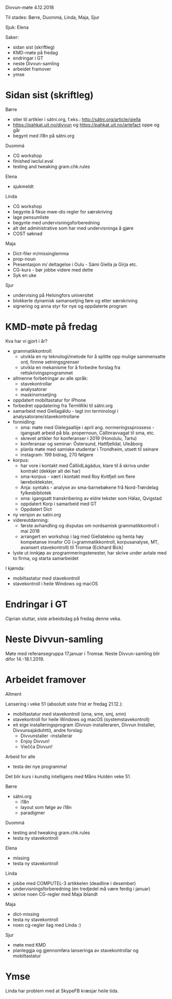 Divvun-møte 4.12.2018

Til stades: Børre, Duommá, Linda, Maja, Sjur

Sjuk: Elena

Saker:
* sidan sist (skriftleg)
* KMD-møte på fredag
* endringar i GT
* neste Divvun-samling
* arbeidet framover
* ymse

#  Sidan sist (skriftleg)

Børre
* stier til artikler i sátni.org, f.eks.: http://sátni.org/article/giella
* https://pahkat.uit.no/divvun og https://pahkat.uit.no/artefact oppe og går
* begynt med i18n på sátni.org

Duommá
* CG workshop
* finished iwclul.eval
* testing and tweaking gram.chk.rules

Elena
* sjukmeldt

Linda
* CG workshop
* begynte å fikse mwe-dis regler for særskriving
* lage pensumliste
* begynte med undervisningsforberedning
* alt det administrative som har med undervisninga å gjøre
* COST søknad

Maja
* Dict-filer m/missinglemma
* prop-noun
* Presentasjon m/ deltagelse i Oulu - Sámi Giella ja Girja etc.
* CG-kurs - bør jobbe videre med dette
* Syk en uke

Sjur
* undervising på Helsingfors universitet
* blokkerte dynamisk samansetjing føre og etter særskriving
* signering og anna styr for nye og oppdaterte program

#  KMD-møte på fredag

Kva har vi gjort i år?
* grammatikkontroll:
    - utvikla en ny teknologi/metode for å splitte opp mulige sammensatte ord,
   finnne setningsgrenser
    - utvikla en mekanisme for å forbedre forslag fra rettskrivingsprogrammet
* allmenne forbetringar av alle språk:
    - stavekontrollar
    - analysatorar
    - maskinomsetjing
* oppdatert mobiltastatur for iPhone
* forbedret oppdatering fra TermWiki til sátni.org
* samarbeid med Giellagáldu - lagt inn terminologi i
  analysatorane/stavekontrollane
* formidling:
    - sma: møte med Gïelegaaltije i april ang. normeringssprossess -igangsatt
   arbeid på bla. propernoun, Cállinravvagat til sma, etc.
    - skrevet artikler for konferanser i 2019 (Honolulu, Tartu)
    - konferansar og seminar: Östersund, Hattfjelldal, Uleåborg
    - planla møte med samiske studentar i Trondheim, utsett til seinare
    - instagram: 199 bidrag, 270 følgere
* korpus:
    - har vore i kontakt med ČálliidLágádus, klare til å skriva under kontrakt
  (dekkjer alt dei har)
    - sma-korpus - vært i kontakt med Roy Kvitfjell om flere læreboktekster,
    - Anja: syntaks - analyse av sma-barnebøkene frå Nord-Trøndelag fylkesbibliotek
    - sma: igangsatt transkribering av eldre tekster som Hálaz, Qvigstad
    - oppdatert Korp i samarbeid med GT
    - Oppdatert Dict
* ny versjon av satni.org
* videreutdanning:
    - første avhandling og disputas om nordsamisk grammatikkontroll i mai 2018
    - arrangert en workshop i lag med Giellatekno og henta høy kompetanse innafor
   CG (=grammatikkontroll, korpusanalyse, MT, avansert stavekontroll) til Tromsø
   (Eckhard Bick)
* lyste ut innkjøp av programmeringstenester, har skrive under avtale med to
  firma, og starta samarbeidet

I kjømda:
* mobiltastatur med stavekontroll
* stavekontroll i heile Windows og macOS

#  Endringar i GT

Ciprian sluttar, siste arbeidsdag på fredag denne veka.

#  Neste Divvun-samling

Møte med referansegruppa 17.januar i Tromsø.
Neste Divvun-samling blir difor 14.-18.1.2019.

#  Arbeidet framover

Allment

Lansering i veke 51 (absolutt siste frist er fredag 21.12.):
* mobiltastatur med stavekontroll (sma, sme, smj, smn)
* stavekontroll for heile Windows og macOS (systemstavekontroll)
* eit eige installeringsprogram (Divvun-installeraren, Divvun Installer,
  Divvunsajáiduhtti), andre forslag:
    - Divvunstaller  -installerár
    - Enjoy Divvun!
    - Viečča Divvun!

Arbeid for alle
* testa dei nye programma!

Det blir kurs i kunstig intelligens med Måns Huldén veke 51.

Børre
* sátni.org
    - i18n
    - layout som følge av i18n
    - paradigmer

Duommá
* testing and tweaking gram.chk.rules
* testa ny stavekontroll

Elena
* missing
* testa ny stavekontroll

Linda
* jobbe med COMPUTEL-3 artikkelen (deadline i desember)
* undervisningsforberedning (en tredjedel må være ferdig i januar)
* skrive noen CG-regler med Maja iblandt

Maja
* dict-missing
* testa ny stavekontroll
* noen cg-regler ilag med Linda :)

Sjur
* møte med KMD
* planleggja og gjennomføra lanseringa av stavekontrollar og mobiltastatur

#  Ymse

Linda har problem med at SkypeFB kræsjar heile tida.
